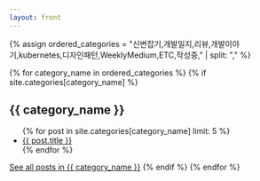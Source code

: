 ```yaml
---
layout: front
---
```


<head>
    <meta name="google-site-verification" content="swFW3uc8I4itY8f-nuRC4KyC8OevDsMkTn_SnB_sOGE" />
</head>

{% assign ordered_categories = "신변잡기,개발일지,리뷰,개발이야기,kubernetes,디자인패턴,WeeklyMedium,ETC,작성중," | split: "," %}

{% for category_name in ordered_categories %}
{% if site.categories[category_name] %}
<h2>{{ category_name }}</h2>
<ul>
{% for post in site.categories[category_name] limit: 5 %}
<li>
    <a href="{{ post.url }}">{{ post.title }}</a>
</li>
{% endfor %}
</ul>
<a href="/categories/{{ category_name }}">See all posts in {{ category_name }}</a>
{% endif %}
{% endfor %}
